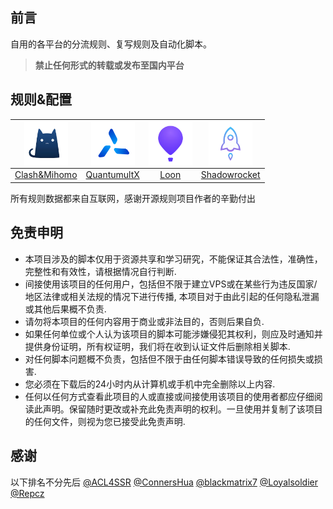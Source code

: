 ## 前言

自用的各平台的分流规则、复写规则及自动化脚本。
> **禁止任何形式的转载或发布至国内平台**

## 规则&配置

| <img src="https://raw.githubusercontent.com/Amnesiash/ladder_rules_script/main/Gallery/VpnLogo/Clash.png" alt="Clash" align="center" height="70" width="70"> | <img src="https://raw.githubusercontent.com/Amnesiash/ladder_rules_script/main/Gallery/VpnLogo/QuantumultX.png" alt="QuantumultX" align="center" height="70" width="70"> | <img src="https://raw.githubusercontent.com/Amnesiash/ladder_rules_script/main/Gallery/VpnLogo/Loon.png" alt="Loon" align="center" height="70" width="70"> | <img src="https://raw.githubusercontent.com/Amnesiash/ladder_rules_script/main/Gallery/VpnLogo/Shadowrocket.png" alt="Shadowrocket" align="center" height="70" width="70"> |
|:--------:|:--------:|:--------:|:--------:|
| [Clash&Mihomo](https://github.com/Amnesiash/ladder_rules_script/tree/main/Clash/) | [QuantumultX](https://github.com/Amnesiash/ladder_rules_script/tree/main/QuantumultX/) | [Loon](https://github.com/Amnesiash/ladder_rules_script/tree/main/Loon/) | [Shadowrocket](https://github.com/Amnesiash/ladder_rules_script/tree/main/Shadowrocket/) |

所有规则数据都来自互联网，感谢开源规则项目作者的辛勤付出

## 免责申明

- 本项目涉及的脚本仅用于资源共享和学习研究，不能保证其合法性，准确性，完整性和有效性，请根据情况自行判断.
- 间接使用该项目的任何用户，包括但不限于建立VPS或在某些行为违反国家/地区法律或相关法规的情况下进行传播, 本项目对于由此引起的任何隐私泄漏或其他后果概不负责.
- 请勿将本项目的任何内容用于商业或非法目的，否则后果自负.
- 如果任何单位或个人认为该项目的脚本可能涉嫌侵犯其权利，则应及时通知并提供身份证明，所有权证明，我们将在收到认证文件后删除相关脚本.
- 对任何脚本问题概不负责，包括但不限于由任何脚本错误导致的任何损失或损害.
- 您必须在下载后的24小时内从计算机或手机中完全删除以上内容.
- 任何以任何方式查看此项目的人或直接或间接使用该项目的使用者都应仔细阅读此声明。保留随时更改或补充此免责声明的权利。一旦使用并复制了该项目的任何文件，则视为您已接受此免责声明.


## 感谢

以下排名不分先后
[@ACL4SSR](https://github.com/ACL4SSR) [@ConnersHua](https://github.com/ConnersHua) [@blackmatrix7](https://github.com/blackmatrix7) [@Loyalsoldier](https://github.com/Loyalsoldier) [@Repcz](https://github.com/Repcz)
